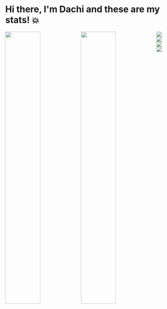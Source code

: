 # Hi there, I'm Dachi and these are my stats! 💥

<img align="left" width="47%" src="https://github-readme-stats.vercel.app/api/top-langs/?username=anuraghazra&layout=compact)](https://github.com/anuraghazra/github-readme-stats"/>
<img align="left" width="47%" src="https://github-readme-stats.vercel.app/api?username=outxrs&show_icons=true&theme=radical"/>


<img align="left" src="https://img.shields.io/badge/Udemy-A435F0?style=for-the-badge&logo=Udemy&logoColor=white"/>
<img align="left" src="https://img.shields.io/badge/html5-%23E34F26.svg?style=for-the-badge&logo=html5&logoColor=white"/>
<img align="left" src="https://img.shields.io/badge/css3-%231572B6.svg?style=for-the-badge&logo=css3&logoColor=white"/>
<img src="https://img.shields.io/badge/javascript-%23323330.svg?style=for-the-badge&logo=javascript&logoColor=%23F7DF1E"/>


